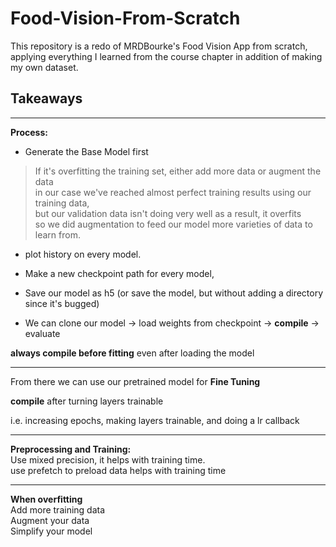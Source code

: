 # Food-Vision-From-Scratch
This repository is a redo of MRDBourke's Food Vision App from scratch, applying everything I learned from the course chapter in addition of making my own dataset.

## Takeaways
-----------------

**Process:** 
* Generate the Base Model first  
> If it's overfitting the training set, either add more data or augment the data  
in our case we've reached almost perfect training results using our training data,  
but our validation data isn't doing very well as a result, it overfits  
so we did augmentation to feed our model more varieties of data to learn from.  
  
* plot history on every model.  
  
* Make a new checkpoint path for every model,  
  
* Save our model as h5 (or save the model, but without adding a directory since it's bugged)
  
* We can clone our model -> load weights from checkpoint -> **compile** -> evaluate  
  
**always compile before fitting** even after loading the model    
  

-----------------

From there we can use our pretrained model for **Fine Tuning**  
  
**compile** after turning layers trainable  
  
i.e. increasing epochs, making layers trainable, and doing a lr callback

-----------------

**Preprocessing and Training:**  
Use mixed precision, it helps with training time.  
use prefetch to preload data helps with training time  

-----------------

**When overfitting**  
Add more training data  
Augment your data   
Simplify your model  
